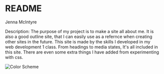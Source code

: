 # README
Jenna McIntyre


Description: The purpose of my project is to make a site all about me. It is also a good outline site, that I can easily use as a refernce when creating other sites in the future. This site is made by the skills I developed in my web development 1 class. From headings to media states, It's all included in this site. There are even some extra things I have added from experimenting with css.

![Color Scheme](color_scheme.jpg "Purple+Cream")


